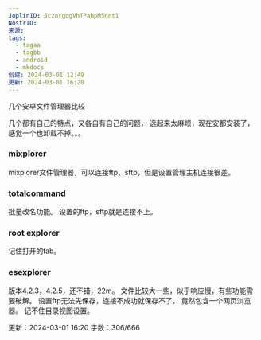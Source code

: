 ```yaml
---
JoplinID: 5cznrgqgVhTPahpM5nnt1
NostrID: 
来源: 
tags:
  - tagaa
  - tagbb
  - android
  - mkdocs
创建: 2024-03-01 12:49
更新: 2024-03-01 16:20
---
```

几个安卓文件管理器比较

几个都有自己的特点，又各自有自己的问题，
选起来太麻烦，现在安都安装了，感觉一个也卸载不掉。。。

### mixplorer
mixplorer文件管理器，可以连接ftp，sftp，但是设置管理主机连接很差。

### totalcommand
批量改名功能。
设置的ftp，sftp就是连接不上。

### root explorer
记住打开的tab。

### esexplorer
版本4.2.3，4.2.5，还不错，22m。
文件比较大一些，似乎响应慢，有些功能需要破解。
设置ftp无法先保存，连接不成功就保存不了。
竟然包含一个网页浏览器。
记不住目录视图设置。





更新：2024-03-01 16:20 字数：306/666
